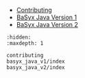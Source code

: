 
* [Contributing](contributing.md)
* [BaSyx Java Version 1](./basyx_java_v1/index.md)
* [BaSyx Java Version 2](./basyx_java_v2/index.md)


```{toctree}
:hidden:
:maxdepth: 1

contributing
basyx_java_v1/index
basyx_java_v2/index


```